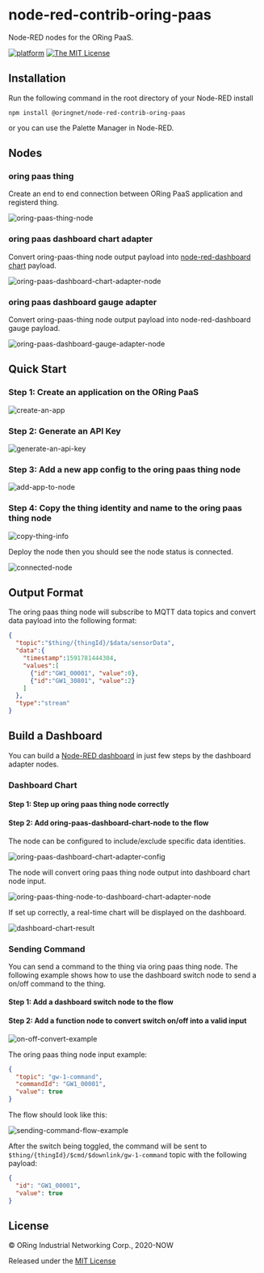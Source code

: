 # node-red-contrib-oring-paas

Node-RED nodes for the ORing PaaS.

[![platform](https://img.shields.io/badge/platform-Node--RED-red)](https://nodered.org)
[![The MIT License](https://img.shields.io/badge/license-MIT-009999.svg?style=flat)](./LICENSE.md)

## Installation

Run the following command in the root directory of your Node-RED install

`npm install @oringnet/node-red-contrib-oring-paas`

or you can use the Palette Manager in Node-RED.

## Nodes

### oring paas thing

Create an end to end connection between ORing PaaS application and registerd thing.

![oring-paas-thing-node](images/oring-paas-thing-node.png)

### oring paas dashboard chart adapter

Convert oring-paas-thing node output payload into [node-red-dashboard chart](https://github.com/node-red/node-red-dashboard/blob/master/Charts.md) payload.

![oring-paas-dashboard-chart-adapter-node](images/oring-paas-dashboard-chart-adapter-node.png)

### oring paas dashboard gauge adapter

Convert oring-paas-thing node output payload into node-red-dashboard gauge payload.

![oring-paas-dashboard-gauge-adapter-node](images/oring-paas-dashboard-gauge-adapter-node.png)

## Quick Start

### Step 1: Create an application on the ORing PaaS

![create-an-app](images/create-an-app.png)

### Step 2: Generate an API Key

![generate-an-api-key](images/generate-an-api-key.png)

### Step 3: Add a new app config to the oring paas thing node

![add-app-to-node](images/add-app-to-node.png)

### Step 4: Copy the thing identity and name to the oring paas thing node

![copy-thing-info](images/copy-thing-info.png)

Deploy the node then you should see the node status is connected.

![connected-node](images/connected-node.png)

## Output Format

The oring paas thing node will subscribe to MQTT data topics and convert data payload into the following format:

```json
{
  "topic":"$thing/{thingId}/$data/sensorData",
  "data":{
    "timestamp":1591781444304,
    "values":[
      {"id":"GW1_00001", "value":0},
      {"id":"GW1_30801", "value":2}
    ]
  },
  "type":"stream"
}
```

## Build a Dashboard

You can build a [Node-RED dashboard](https://flows.nodered.org/node/node-red-dashboard) in just few steps by the dashboard adapter nodes.

### Dashboard Chart

#### Step 1: Step up oring paas thing node correctly

#### Step 2: Add oring-paas-dashboard-chart-node to the flow

The node can be configured to include/exclude specific data identities.

![oring-paas-dashboard-chart-adapter-config](images/oring-paas-dashboard-chart-adapter-config.png)

The node will convert oring paas thing node output into dashboard chart node input.

![oring-paas-thing-node-to-dashboard-chart-adapter-node](images/oring-paas-thing-node-to-dashboard-chart-adapter-node.png)

If set up correctly, a real-time chart will be displayed on the dashboard.

![dashboard-chart-result](images/dashboard-chart-result.png)

### Sending Command

You can send a command to the thing via oring paas thing node. The following example shows how to use the dashboard switch node to send a on/off command to the thing.

#### Step 1: Add a dashboard switch node to the flow

#### Step 2: Add a function node to convert switch on/off into a valid input

![on-off-convert-example](images/on-off-convert-example.png)

The oring paas thing node input example:

```json
{
  "topic": "gw-1-command",
  "commandId": "GW1_00001",
  "value": true
}
```

The flow should look like this:

![sending-command-flow-example](images/sending-command-flow-example.png)

After the switch being toggled, the command will be sent to `$thing/{thingId}/$cmd/$downlink/gw-1-command` topic with the following payload:

```json
{
  "id": "GW1_00001",
  "value": true
}
```

## License

© ORing Industrial Networking Corp., 2020-NOW

Released under the [MIT License](https://github.com/ORingnet/node-red-contrib-oring-paas/blob/master/License)
